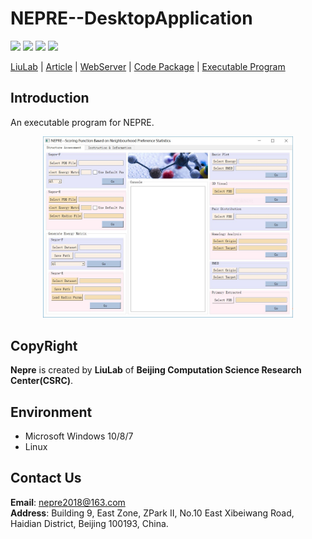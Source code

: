 # NEPRE--DesktopApplication

![](https://img.shields.io/badge/license-GNU-seagreen.svg?style=flat-square)
![](https://img.shields.io/badge/version-V2.0-blue.svg?style=flat-square)
![](https://img.shields.io/badge/language-Python-orange.svg?style=flat-square)
![](https://img.shields.io/badge/platform-Linux|Windows-lightgrey.svg?style=flat-square)


[LiuLab]() | [Article]() | [WebServer]() | [Code Package]() | [Executable Program]()


Introduction
---------------
An executable program for NEPRE.  
<div align="center">
<img style="flex-grow:1; flex-shrink:1; border: 0px solid black;" src="./pics/UI2.JPG" width="400" />
</div>





CopyRight
-------------
**Nepre** is created by **LiuLab** of **Beijing Computation Science Research Center(CSRC)**.

Environment
-------------
* Microsoft Windows 10/8/7
* Linux

Contact Us
-------------
**Email**: nepre2018@163.com  
**Address**: Building 9, East Zone, ZPark II, No.10 East Xibeiwang Road, Haidian District, Beijing 100193, China.


